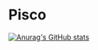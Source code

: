 # Pisco
[![Anurag's GitHub stats](https://github-readme-stats.vercel.app/api?username=Piscoo&count_private=true)](https://github.com/anuraghazra/github-readme-stats)
